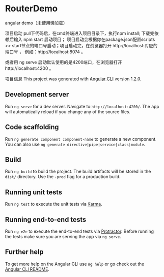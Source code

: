 # RouterDemo

angular demo（未使用懒加载）

项目启动 pull下代码后，在cmd终端进入项目目录下，执行npm install; 下载完依赖后输入 npm start  启动项目；
 项目启动会根据你在package.json配置scripts >> start节点的端口号启动；项目启动完，在浏览器打开 http://localhost:对应的端口号 ，  例如：http://localhost:8074 。

或者用 ng serve 启动默认使用的是4200端口，在浏览器打开  http://localhost:4200 。

项目信息
This project was generated with [Angular CLI](https://github.com/angular/angular-cli) version 1.2.0.

## Development server

Run `ng serve` for a dev server. Navigate to `http://localhost:4200/`. The app will automatically reload if you change any of the source files.

## Code scaffolding

Run `ng generate component component-name` to generate a new component. You can also use `ng generate directive|pipe|service|class|module`.

## Build

Run `ng build` to build the project. The build artifacts will be stored in the `dist/` directory. Use the `-prod` flag for a production build.

## Running unit tests

Run `ng test` to execute the unit tests via [Karma](https://karma-runner.github.io).

## Running end-to-end tests

Run `ng e2e` to execute the end-to-end tests via [Protractor](http://www.protractortest.org/).
Before running the tests make sure you are serving the app via `ng serve`.

## Further help

To get more help on the Angular CLI use `ng help` or go check out the [Angular CLI README](https://github.com/angular/angular-cli/blob/master/README.md).
